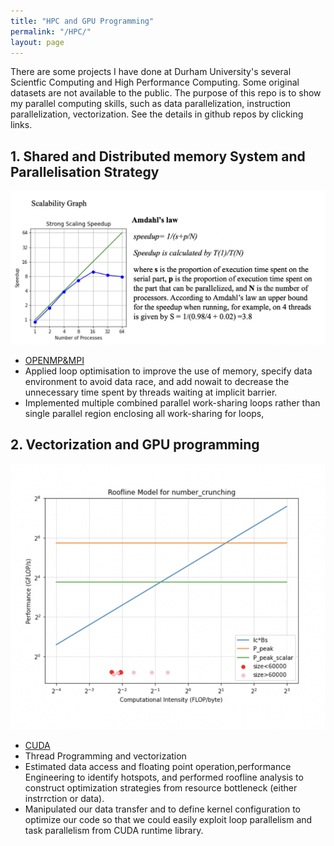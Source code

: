 ```yaml
---
title: "HPC and GPU Programming"
permalink: "/HPC/"
layout: page
---
```


There are some projects I have done at Durham University's several Scientfic Computing and High Performance Computing. Some original datasets are not available to the public. The purpose of this repo is to show my parallel computing skills, such as data parallelization, instruction parallelization, vectorization.
See the details in github repos by clicking links.

## 1. Shared and Distributed memory System and Parallelisation Strategy 

![HPC](/assets/hpc.png)

* [OPENMP&MPI](https://github.com/Amberisfree/Parallel-Computing)
* Applied loop optimisation to improve the use of memory, specify data environment to avoid data race, and add nowait to decrease the unnecessary time spent by threads waiting at implicit barrier.
* Implemented multiple combined parallel work-sharing loops rather than single parallel region enclosing all work-sharing for loops,


## 2. Vectorization and GPU programming
![CUDA](/assets/cuda.png)

* [CUDA](https://github.com/Amberisfree/CUDA)
* Thread Programming and vectorization
* Estimated data access and floating point operation,performance Engineering to identify hotspots, and performed roofline analysis to construct optimization strategies from resource bottleneck (either instrrction or data).
* Manipulated our data transfer and to define kernel configuration to optimize our code so that we could easily exploit loop parallelism and task parallelism from CUDA runtime library.


